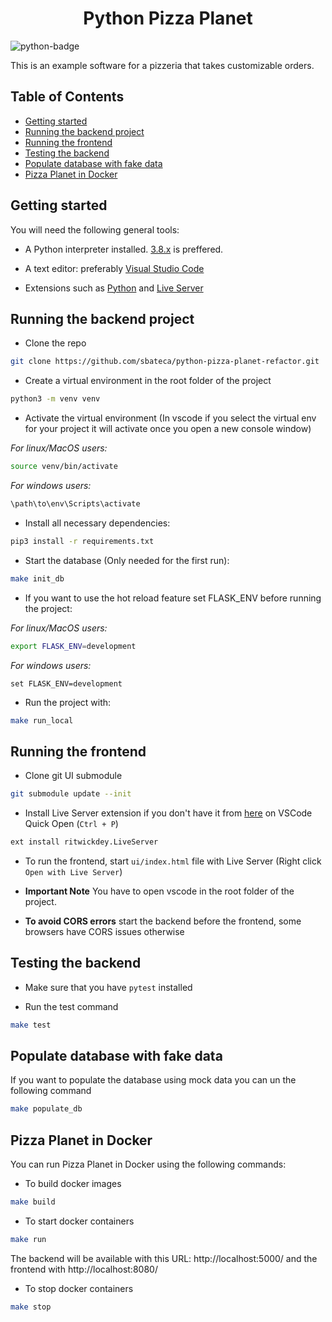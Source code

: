 <h1 align="center"> Python Pizza Planet </h1>

![python-badge](https://img.shields.io/badge/python-%2314354C.svg?style=for-the-badge&logo=python&logoColor=white)

This is an example software for a pizzeria that takes customizable orders.

## Table of Contents

- [Getting started](#getting-started)
- [Running the backend project](#running-the-backend-project)
- [Running the frontend](#running-the-frontend)
- [Testing the backend](#testing-the-backend)
- [Populate database with fake data](#populate-database-with-fake-data)
- [Pizza Planet in Docker](#pizza-planet-in-docker)

## Getting started

You will need the following general tools:

- A Python interpreter installed. [3.8.x](https://www.python.org/downloads/release/python-3810/) is preffered.

- A text editor: preferably [Visual Studio Code](https://code.visualstudio.com/download)

- Extensions such as [Python](https://marketplace.visualstudio.com/items?itemName=ms-python.python) and [Live Server](https://marketplace.visualstudio.com/items?itemName=ritwickdey.LiveServer)

## Running the backend project

- Clone the repo

```bash
git clone https://github.com/sbateca/python-pizza-planet-refactor.git
```

- Create a virtual environment in the root folder of the project

```bash
python3 -m venv venv
```

- Activate the virtual environment (In vscode if you select the virtual env for your project it will activate once you open a new console window)

_For linux/MacOS users:_

```bash
source venv/bin/activate 
```

_For windows users:_

```cmd
\path\to\env\Scripts\activate
```

- Install all necessary dependencies:

```bash
pip3 install -r requirements.txt
```

- Start the database (Only needed for the first run):

```bash
make init_db
```

- If you want to use the hot reload feature set FLASK_ENV before running the project:

_For linux/MacOS users:_

```bash
export FLASK_ENV=development 
```

_For windows users:_

```CMD
set FLASK_ENV=development
```

- Run the project with:

```bash
make run_local
```

## Running the frontend

- Clone git UI submodule

```bash
git submodule update --init
```

- Install Live Server extension if you don't have it from [here](https://marketplace.visualstudio.com/items?itemName=ritwickdey.LiveServer) on VSCode Quick Open (`Ctrl + P`)

```bash
ext install ritwickdey.LiveServer
```

- To run the frontend, start `ui/index.html` file with Live Server (Right click `Open with Live Server`)

- **Important Note** You have to open vscode in the root folder of the project.

- **To avoid CORS errors** start the backend before the frontend, some browsers have CORS issues otherwise

## Testing the backend

- Make sure that you have `pytest` installed

- Run the test command

```bash
make test
```
## Populate database with fake data

If you want to populate the database using mock data you can un the following command

```bash
make populate_db
```
## Pizza Planet in Docker

You can run Pizza Planet in Docker using the following commands:
- To build docker images
```bash
make build
```
- To start docker containers
```bash
make run
```
The backend will be available with this URL:
http://localhost:5000/
and the frontend with
http://localhost:8080/
- To stop docker containers
```bash
make stop
```
